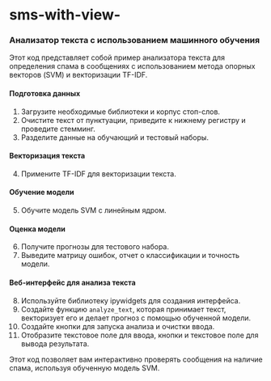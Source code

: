 # sms-with-view-

### Анализатор текста с использованием машинного обучения

Этот код представляет собой пример анализатора текста для определения спама в сообщениях с использованием метода опорных векторов (SVM) и векторизации TF-IDF.

#### Подготовка данных
1. Загрузите необходимые библиотеки и корпус стоп-слов.
2. Очистите текст от пунктуации, приведите к нижнему регистру и проведите стемминг.
3. Разделите данные на обучающий и тестовый наборы.

#### Векторизация текста
4. Примените TF-IDF для векторизации текста.

#### Обучение модели
5. Обучите модель SVM с линейным ядром.

#### Оценка модели
6. Получите прогнозы для тестового набора.
7. Выведите матрицу ошибок, отчет о классификации и точность модели.

#### Веб-интерфейс для анализа текста
8. Используйте библиотеку ipywidgets для создания интерфейса.
9. Создайте функцию `analyze_text`, которая принимает текст, векторизует его и делает прогноз с помощью обученной модели.
10. Создайте кнопки для запуска анализа и очистки ввода.
11. Отобразите текстовое поле для ввода, кнопки и текстовое поле для вывода результата.

Этот код позволяет вам интерактивно проверять сообщения на наличие спама, используя обученную модель SVM.
